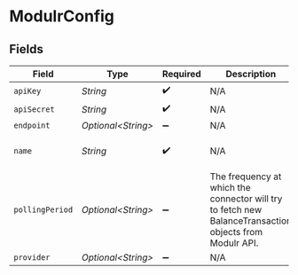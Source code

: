 # ModulrConfig


## Fields

| Field                                                                                                   | Type                                                                                                    | Required                                                                                                | Description                                                                                             | Example                                                                                                 |
| ------------------------------------------------------------------------------------------------------- | ------------------------------------------------------------------------------------------------------- | ------------------------------------------------------------------------------------------------------- | ------------------------------------------------------------------------------------------------------- | ------------------------------------------------------------------------------------------------------- |
| `apiKey`                                                                                                | *String*                                                                                                | :heavy_check_mark:                                                                                      | N/A                                                                                                     | XXX                                                                                                     |
| `apiSecret`                                                                                             | *String*                                                                                                | :heavy_check_mark:                                                                                      | N/A                                                                                                     | XXX                                                                                                     |
| `endpoint`                                                                                              | *Optional\<String>*                                                                                     | :heavy_minus_sign:                                                                                      | N/A                                                                                                     | XXX                                                                                                     |
| `name`                                                                                                  | *String*                                                                                                | :heavy_check_mark:                                                                                      | N/A                                                                                                     | My Modulr Account                                                                                       |
| `pollingPeriod`                                                                                         | *Optional\<String>*                                                                                     | :heavy_minus_sign:                                                                                      | The frequency at which the connector will try to fetch new BalanceTransaction objects from Modulr API.<br/> | 60s                                                                                                     |
| `provider`                                                                                              | *Optional\<String>*                                                                                     | :heavy_minus_sign:                                                                                      | N/A                                                                                                     |                                                                                                         |